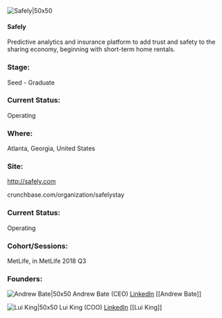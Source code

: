 

![Safely|50x50](https://apimg.techstars.com/connect/images/image_files/5b4d1b44c1a4b83b7c00010c/original/Safely_Logo-avatar.jpg)

#### Safely
Predictive analytics and insurance platform to add trust and safety to the sharing economy, beginning with short-term home rentals.

### Stage: 
Seed - Graduate 

### Current Status: 
Operating

### Where:
Atlanta, Georgia, United States

### Site:
http://safely.com



crunchbase.com/organization/safelystay

### Current Status: 
Operating

### Cohort/Sessions: 
MetLife, in MetLife 2018 Q3

### Founders: 

![Andrew Bate|50x50](https://apimg.techstars.com/connect/images/image_files/5b465045c1a4b83b7c000093/original/IFDjieFo_400x400.jpeg) Andrew Bate (CEO) [LinkedIn](https://linkedin.com/in/aebate) [[Andrew Bate]]

![Lui King|50x50](https://apimg.techstars.com/connect/images/image_files/5b4636f9c1a4b83b87000004/original/DSCN1258_web.jpg) Lui King (COO) [LinkedIn](https://linkedin.com/in/lui-king-2541892) [[Lui King]]


